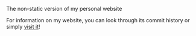 The non-static version of my personal website

For information on my website, you can look through its commit history or simply [visit it](https://zhumichael.com)!
